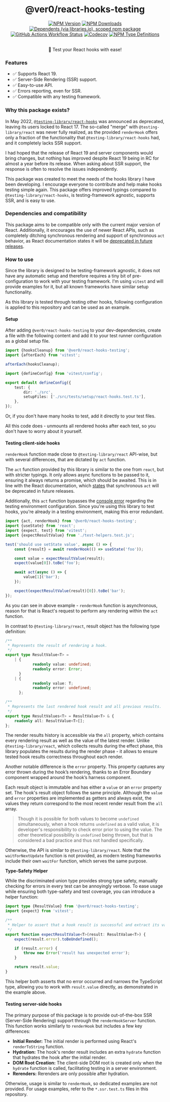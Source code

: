 <div align="center">
<h1>@ver0/react-hooks-testing</h1>

[![NPM Version](https://img.shields.io/npm/v/%40ver0%2Freact-hooks-testing?style=flat-square)](https://www.npmjs.com/package/@ver0/react-hooks-testing)
[![NPM Downloads](https://img.shields.io/npm/dm/%40ver0%2Freact-hooks-testing?style=flat-square)](https://www.npmjs.com/package/@ver0/react-hooks-testing)
[![Dependents (via libraries.io), scoped npm package](https://img.shields.io/librariesio/dependents/npm/%40ver0/react-hooks-testing?style=flat-square)](https://www.npmjs.com/package/@ver0/react-hooks-testing)
[![GitHub Actions Workflow Status](https://img.shields.io/github/actions/workflow/status/ver0-project/react-hooks-testing/ci.yml?style=flat-square)](https://github.com/ver0-project/react-hooks-testing/actions)
[![Codecov](https://img.shields.io/codecov/c/github/ver0-project/react-hooks-testing?token=Y2K96S71RH&style=flat-square)](https://app.codecov.io/gh/ver0-project/react-hooks-testing)
[![NPM Type Definitions](https://img.shields.io/npm/types/%40ver0%2Freact-hooks-testing?style=flat-square)](https://www.npmjs.com/package/@ver0/react-hooks-testing)

<p><br/>🧪 Test your React hooks with ease!</p>
</div>

### Features

- ✅ Supports React 19.
- ✅ Server-Side Rendering (SSR) support.
- ✅ Easy-to-use API.
- ✅ Errors reporting, even for SSR.
- ✅ Compatible with any testing framework.

### Why this package exists?

In May 2022,
[ `@testing-library/react-hooks`](https://github.com/testing-library/react-hooks-testing-library/issues/849) was
announced as deprecated, leaving its users locked to React 17. The so-called "merge" with `@testing-library/react` was
never fully realized, as the provided `renderHook` offers only a fraction of the functionality that
`@testing-library/react-hooks` had, and it completely lacks SSR support.

I had hoped that the release of React 19 and server components would bring changes, but nothing has improved despite
React 19 being in RC for almost a year before its release. When asking about SSR support, the response is often to
resolve the issues independently.

This package was created to meet the needs of the hooks library I have been developing. I encourage everyone to
contribute and help make hooks testing simple again. This package offers improved typings compared to
`@testing-library/react-hooks`, is testing-framework agnostic, supports SSR, and is easy to use.

### Dependencies and compatibility

This package aims to be compatible only with the current major version of React. Additionally, it encourages the use of
newer React APIs, such as completely ditching synchronous rendering and support of synchronous `act` behavior, as React
documentation states it will be
[deprecated in future releases](https://react.dev/reference/react/act#await-act-async-actfn).

### How to use

Since the library is designed to be testing-framework agnostic, it does not have any automatic setup and therefore
requires a tiny bit of pre-configuration to work with your testing framework. I'm using `vitest` and will provide
examples for it, but all known frameworks have similar setup functionality.

As this library is tested through testing other hooks, following configuration is applied to this repository and can be
used as an example.

#### Setup

After adding `@ver0/react-hooks-testing` to your dev-dependencies, create a file with the following content and add it
to your test runner configuration as a global setup file.

```ts filename="react-hooks.test.ts"
import {hooksCleanup} from '@ver0/react-hooks-testing';
import {afterEach} from 'vitest';

afterEach(hooksCleanup);
```

```ts filename="vitest.config.ts"
import {defineConfig} from 'vitest/config';

export default defineConfig({
	test: {
		dir: './src',
		setupFiles: ['./src/tests/setup/react-hooks.test.ts'],
	},
});
```

Or, if you don't have many hooks to test, add it directly to your test files.

All this code does - unmounts all rendered hooks after each test, so you don't have to worry about it yourself.

#### Testing client-side hooks

`renderHook` function made close to `@testing-library/react` API-wise, but with several differences, that are dictated
by `act` function.

The `act` function provided by this library is similar to the one from `react`, but with stricter typings. It only
allows async functions to be passed to it, ensuring it always returns a promise, which should be awaited. This is in
line with the React documentation, which [states](https://react.dev/reference/react/act#await-act-async-actfn) that
synchronous `act` will be deprecated in future releases.

Additionally, this `act` function bypasses the
[console error](https://react.dev/reference/react/act#error-the-current-testing-environment-is-not-configured-to-support-act)
regarding the testing environment configuration. Since you're using this library to test hooks, you're already in a
testing environment, making this error redundant.

```ts filename="useState.test.ts"
import {act, renderHook} from '@ver0/react-hooks-testing';
import {useState} from 'react';
import {expect, test} from 'vitest';
import {expectResultValue} from './test-helpers.test.js';

test('should use setState value', async () => {
	const {result} = await renderHook(() => useState('foo'));

	const value = expectResultValue(result);
	expect(value[0]).toBe('foo');

	await act(async () => {
		value[1]('bar');
	});

	expect(expectResultValue(result)[0]).toBe('bar');
});
```

As you can see in above example - `renderHook` function is asynchronous, reason for that is React's request to perform
any rendering within the `act` function.

In contrast to `@testing-library/react`, result object has the following type definition:

```ts
/**
 * Represents the result of rendering a hook.
 */
export type ResultValue<T> =
	| {
			readonly value: undefined;
			readonly error: Error;
	  }
	| {
			readonly value: T;
			readonly error: undefined;
	  };

/**
 * Represents the last rendered hook result and all previous results.
 */
export type ResultValues<T> = ResultValue<T> & {
	readonly all: ResultValue<T>[];
};
```

The render results history is accessible via the `all` property, which contains every rendering result as well as the
value of the latest render. Unlike `@testing-library/react`, which collects results during the effect phase, this
library populates the results during the render phase - it allows to ensure tested hook results correctness throughout
each render.

Another notable difference is the `error` property. This property captures any error thrown during the hook’s rendering,
thanks to an Error Boundary component wrapped around the hook’s harness component.

Each result object is immutable and has either a `value` or an `error` property set. The hook's result object follows
the same principle. Although the `value` and `error` properties are implemented as getters and always exist, the values
they return correspond to the most recent render result from the `all` array.

> Though it is possible for both values to become `undefined` simultaneously, when a hook returns `undefined` as a valid
> value, it is developer's responsibility to check error prior to using the value. The other theoretical possibility is
> `undefined` being thrown, but that is considered a bad practice and thus not handled specifically.

Otherwise, the API is similar to `@testing-library/react`. Note that the `waitForNextUpdate` function is not provided,
as modern testing frameworks include their own `waitFor` function, which serves the same purpose.

**Type-Safety Helper**

While the discriminated union type provides strong type safety, manually checking for errors in every test can be
annoyingly verbose. To ease usage while ensuring both type-safety and test coverage, you can introduce a helper
function:

```ts filename="test-helpers.test.ts"
import type {ResultValue} from '@ver0/react-hooks-testing';
import {expect} from 'vitest';

/**
 * Helper to assert that a hook result is successful and extract its value in a type-safe way.
 */
export function expectResultValue<T>(result: ResultValue<T>) {
	expect(result.error).toBeUndefined();

	if (result.error) {
		throw new Error('result has unexpected error');
	}

	return result.value;
}
```

This helper both asserts that no error occurred and narrows the TypeScript type, allowing you to work with
`result.value` directly, as demonstrated in the example above.

#### Testing server-side hooks

The primary purpose of this package is to provide out-of-the-box SSR (Server-Side Rendering) support through the
`renderHookServer` function. This function works similarly to `renderHook` but includes a few key differences:

- **Initial Render:** The initial render is performed using React's `renderToString` function.
- **Hydration:** The hook's render result includes an extra `hydrate` function that hydrates the hook after the initial
  render.
- **DOM Root Creation:** The client-side DOM root is created only when the `hydrate` function is called, facilitating
  testing in a server environment.
- **Rerenders:** Rerenders are only possible after hydration.

Otherwise, usage is similar to `renderHook`, so dedicated examples are not provided. For usage examples, refer to the
`*.ssr.test.ts` files in this repository.
